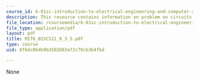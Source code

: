 ```yaml
---
course_id: 6-01sc-introduction-to-electrical-engineering-and-computer-science-i-spring-2011
description: This resource contains information on problem on circuits.
file_location: /coursemedia/6-01sc-introduction-to-electrical-engineering-and-computer-science-i-spring-2011/8f6dc064b9b3502603a72c70cb3b4fbd_MIT6_01SCS11_8_3_5.pdf
file_type: application/pdf
layout: pdf
title: MIT6_01SCS11_8_3_5.pdf
type: course
uid: 8f6dc064b9b3502603a72c70cb3b4fbd

---
```

None
